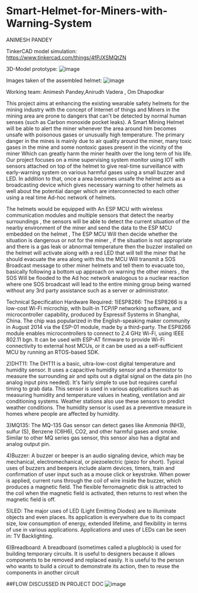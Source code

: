 # Smart-Helmet-for-Miners-with-Warning-System

ANIMESH PANDEY 

TinkerCAD model simulation: https://www.tinkercad.com/things/4fPJXSMQtZN

3D-Model prototype: ![image](https://github.com/underdog-7k7/Smart-Helmet-for-Miners-with-Warning-System/assets/110458390/d1f90fe8-9e15-42fb-8a3d-b8472dd09b1d)

Images taken of the assembled helmet:
![image](https://github.com/underdog-7k7/Smart-Helmet-for-Miners-with-Warning-System/assets/110458390/a356be60-2435-426b-99a0-34899ad7a556)

Working team: Animesh Pandey,Anirudh Vadera , Om Dhapodkar


This project aims at enhancing the existing wearable safety helmets for the mining industry with the concept of Internet of things and Miners in the mining area are prone to dangers that can't be detected by normal human senses (such as Carbon monoxide pocket leaks). A Smart Mining Helmet will be able to alert the miner whenever the area around him becomes unsafe with poisonous gases or unusually high temperature. The primary danger in the mines is mainly due to air quality around the miner, many toxic gases in the mine and some nontoxic gases present in the vicinity of the miner Which can greatly harm the miner health over the long term of his life. Our project focuses on a mine supervising system monitor using IOT with sensors attached on top of the helmet to give real-time surveillance with early-warning system on various harmful gases using a small buzzer and LED. In addition to that, once a area becomes unsafe the helmet acts as a broadcasting device which gives necessary warning to other helmets as well about the potential danger which are interconnected to each other using a real time Ad-hoc network of helmets.

The helmets would be equipped with An ESP MCU with wireless communication modules and multiple sensors that detect the nearby surroundings , the sensors will be able to detect the current situation of the nearby environment of the miner and send the data to the ESP MCU embedded on the helmet , The ESP MCU Will then decide whether the situation is dangerous or not for the miner , if the situation is not appropriate and there is a gas leak or abnormal temperature then the buzzer installed on the helmet will activate along with a red LED that will tell the miner that he should evacuate the area along with this the MCU Will transmit a SOS Broadcast message to other miner helmets and tell them to evacuate too, basically following a bottom up approach on warning the other miners , the SOS Will be flooded to the Ad hoc network analogous to a nuclear reaction where one SOS broadcast will lead to the entire mining group being warned without any 3rd party assistance such as a server or administrator. 

Technical Specification
Hardware Required:
1)ESP8266: The ESP8266 is a low-cost Wi-Fi microchip, with built-in TCP/IP networking software, and microcontroller capability, produced by Espressif Systems in Shanghai, China. The chip was popularized in the English-speaking maker community in August 2014 via the ESP-01 module, made by a third-party.
The ESP8266 module enables microcontrollers to connect to 2.4 GHz Wi-Fi, using IEEE 802.11 bgn. It can be used with ESP-AT firmware to provide Wi-Fi connectivity to external host MCUs, or it can be used as a self-sufficient MCU by running an RTOS-based SDK.
 
2)DHT11: The DHT11 is a basic, ultra-low-cost digital temperature and humidity sensor. It uses a capacitive humidity sensor and a thermistor to measure the surrounding air and spits out a digital signal on the data pin (no analog input pins needed). It's fairly simple to use but requires careful timing to grab data.
This sensor is used in various applications such as measuring humidity and temperature values in heating, ventilation and air conditioning systems. Weather stations also use these sensors to predict weather conditions. The humidity sensor is used as a preventive measure in homes where people are affected by humidity.
 
3)MQ135: The MQ-135 Gas sensor can detect gases like Ammonia (NH3), sulfur (S), Benzene (C6H6), CO2, and other harmful gases and smoke. Similar to other MQ series gas sensor, this sensor also has a digital and analog output pin.
 
4)Buzzer: A buzzer or beeper is an audio signaling device, which may be mechanical, electromechanical, or piezoelectric (piezo for short). Typical uses of buzzers and beepers include alarm devices, timers, train and confirmation of user input such as a mouse click or keystroke.
 When power is applied, current runs through the coil of wire inside the buzzer, which produces a magnetic field. The flexible ferromagnetic disk is attracted to the coil when the magnetic field is activated, then returns to rest when the magnetic field is off.
 
5)LED: The major uses of LED (Light Emitting Diodes) are to illuminate objects and even places. Its application is everywhere due to its compact size, low consumption of energy, extended lifetime, and flexibility in terms of use in various applications. Applications and uses of LEDs can be seen in: TV Backlighting.
 

6)Breadboard: A breadboard (sometimes called a plugblock) is used for building temporary circuits. It is useful to designers because it allows components to be removed and replaced easily. It is useful to the person who wants to build a circuit to demonstrate its action, then to reuse the components in another circuit


##FLOW DISCUSSED IN PROJECT DOC
![image](https://user-images.githubusercontent.com/110458390/202319510-fe8f112f-788e-49c3-9353-4107f857ab27.png)
